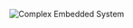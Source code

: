 ![Complex Embedded System](https://user-images.githubusercontent.com/98817564/154837054-0a1d49c3-6484-4668-b9eb-09e3220e8f51.png)

